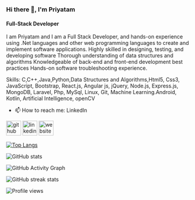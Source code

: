 ### Hi there 👋, I'm Priyatam
#### Full-Stack Developer
I am Priyatam and I am a Full Stack Developer, and hands-on experience using .Net languages and other web programming languages to create and implement software applications. Highly skilled in designing, testing, and developing software Thorough understanding of data structures and algorithms Knowledgeable of back-end and front-end development best practices Hands-on software troubleshooting experience.

Skills: C,C++,Java,Python,Data Structures and Algorithms,Html5, Css3, JavaScript, Bootstrap, React.js, Angular js, jQuery, Node.js, Express.js, MongoDB, Laravel, Php, MySql, Linux, Git, Machine Learning.Android, Kotlin, Artificial Intelligence, openCV

- 📫 How to reach me: LinkedIn 


[<img src='https://cdn.jsdelivr.net/npm/simple-icons@3.0.1/icons/github.svg' alt='github' height='40'>](https://github.com/priyatam-ux)  [<img src='https://cdn.jsdelivr.net/npm/simple-icons@3.0.1/icons/linkedin.svg' alt='linkedin' height='40'>](https://www.linkedin.com/in/priyatam-chinnari/)  [<img src='https://cdn.jsdelivr.net/npm/simple-icons@3.0.1/icons/icloud.svg' alt='website' height='40'>](https://priyatam-ux.github.io/)  

[![Top Langs](https://github-readme-stats.vercel.app/api/top-langs/?username=priyatam-ux)](https://github.com/anuraghazra/github-readme-stats)

![GitHub stats](https://github-readme-stats.vercel.app/api?username=priyatam-ux&show_icons=true)  

![GitHub Activity Graph](https://activity-graph.herokuapp.com/graph?username=priyatam-ux)  

![GitHub streak stats](https://github-readme-streak-stats.herokuapp.com/?user=priyatam-ux)  

![Profile views](https://gpvc.arturio.dev/priyatam-ux)  
